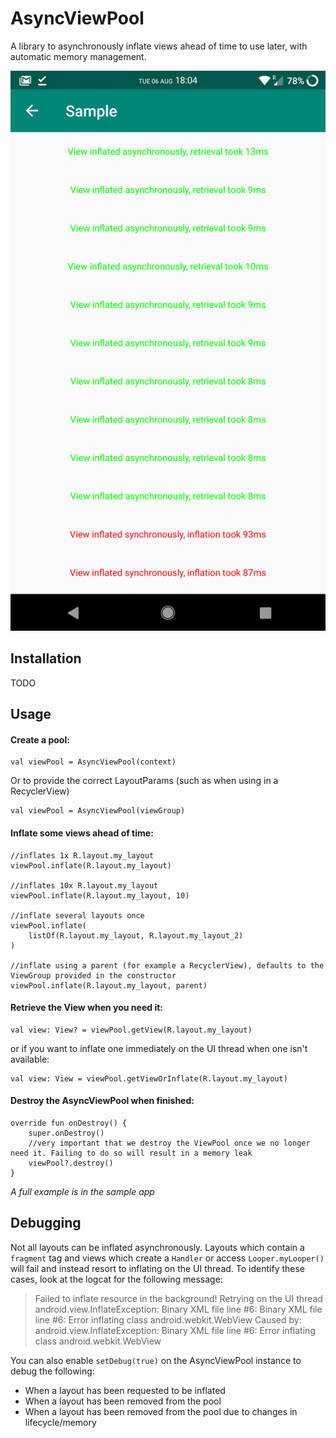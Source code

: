# AsyncViewPool

A library to asynchronously inflate views ahead of time to use later, with automatic memory management.

![alt text](https://raw.githubusercontent.com/maciej-kaznowski/AsyncViewPool/master/docs/img/Screenshot_Sample_20190806-180447.png)

## Installation

TODO

## Usage

#### Create a pool:
```
val viewPool = AsyncViewPool(context)
```

Or to provide the correct LayoutParams (such as when using in a RecyclerView)
```
val viewPool = AsyncViewPool(viewGroup)
```

#### Inflate some views ahead of time:
```
//inflates 1x R.layout.my_layout
viewPool.inflate(R.layout.my_layout)

//inflates 10x R.layout.my_layout
viewPool.inflate(R.layout.my_layout, 10) 

//inflate several layouts once
viewPool.inflate(
    listOf(R.layout.my_layout, R.layout.my_layout_2)
)

//inflate using a parent (for example a RecyclerView), defaults to the ViewGroup provided in the constructor
viewPool.inflate(R.layout.my_layout, parent)
```

#### Retrieve the View when you need it:
```
val view: View? = viewPool.getView(R.layout.my_layout)
```

or if you want to inflate one immediately on the UI thread when one isn't available:
```
val view: View = viewPool.getViewOrInflate(R.layout.my_layout)
```

#### Destroy the AsyncViewPool when finished:
```
override fun onDestroy() {
    super.onDestroy()
    //very important that we destroy the ViewPool once we no longer need it. Failing to do so will result in a memory leak
    viewPool?.destroy()
}

```

<i>A full example is in the sample app</i>

## Debugging
Not all layouts can be inflated asynchronously. Layouts which contain a `fragment` tag and views which create a `Handler` or access `Looper.myLooper()` will fail and instead resort to inflating on the UI thread. To identify these cases, look at the logcat for the following message:

> Failed to inflate resource in the background! Retrying on the UI thread
android.view.InflateException: Binary XML file line #6: Binary XML file line #6: Error inflating class android.webkit.WebView
Caused by: android.view.InflateException: Binary XML file line #6: Error inflating class android.webkit.WebView

You can also enable `setDebug(true)` on the AsyncViewPool instance to debug the following:
* When a layout has been requested to be inflated
* When a layout has been removed from the pool
* When a layout has been removed from the pool due to changes in lifecycle/memory